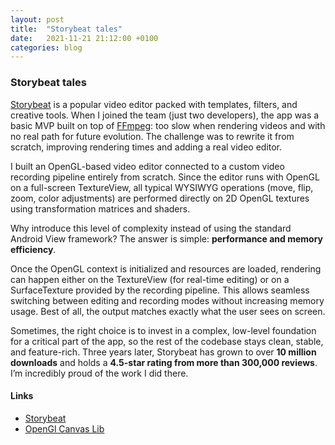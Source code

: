 ```yaml
---
layout: post
title:  "Storybeat tales"
date:   2021-11-21 21:12:00 +0100
categories: blog
---
```


### Storybeat tales

[Storybeat](https://www.storybeat.com/) is a popular video editor packed with templates, filters, and creative tools. When I joined the team (just two developers), the app was a basic MVP built on top of [FFmpeg](https://github.com/tanersener/mobile-ffmpeg): too slow when rendering videos and with no real path for future evolution. The challenge was to rewrite it from scratch, improving rendering times and adding a real video editor.

I built an OpenGL-based video editor connected to a custom video recording pipeline entirely from scratch. Since the editor runs with OpenGL on a full-screen TextureView, all typical WYSIWYG operations (move, flip, zoom, color adjustments) are performed directly on 2D OpenGL textures using transformation matrices and shaders.

Why introduce this level of complexity instead of using the standard Android View framework? The answer is simple: **performance and memory efficiency**.

Once the OpenGL context is initialized and resources are loaded, rendering can happen either on the TextureView (for real-time editing) or on a SurfaceTexture provided by the recording pipeline. This allows seamless switching between editing and recording modes without increasing memory usage. Best of all, the output matches exactly what the user sees on screen.

Sometimes, the right choice is to invest in a complex, low-level foundation for a critical part of the app, so the rest of the codebase stays clean, stable, and feature-rich. Three years later, Storybeat has grown to over **10 million downloads** and holds a **4.5-star rating from more than 300,000 reviews**. I’m incredibly proud of the work I did there.


#### Links

- [Storybeat](https://www.storybeat.com/)
- [OpenGl Canvas Lib](https://github.com/ChillingVan/android-openGL-canvas)